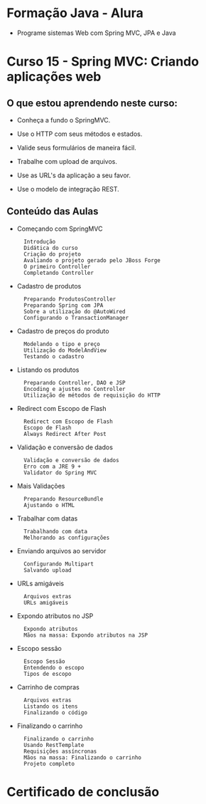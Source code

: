 # Formação Java - Alura
+ Programe sistemas Web com Spring MVC, JPA e Java

# Curso 15 - Spring MVC: Criando aplicações web

## O que estou aprendendo neste curso:

+ Conheça a fundo o SpringMVC.

+ Use o HTTP com seus métodos e estados.

+ Valide seus formulários de maneira fácil.

+ Trabalhe com upload de arquivos.

+ Use as URL's da aplicação a seu favor.

+ Use o modelo de integração REST.

## Conteúdo das Aulas

+ Começando com SpringMVC
                
        Introdução
        Didática do curso
        Criação do projeto
        Avaliando o projeto gerado pelo JBoss Forge
        O primeiro Controller
        Completando Controller

+ Cadastro de produtos 
  
        Preparando ProdutosController
        Preparando Spring com JPA
        Sobre a utilização do @AutoWired
        Configurando o TransactionManager

+ Cadastro de preços do produto  
      
        Modelando o tipo e preço
        Utilização do ModelAndView
        Testando o cadastro
   
+ Listando os produtos 
        
        Preparando Controller, DAO e JSP
        Encoding e ajustes no Controller
        Utilização de métodos de requisição do HTTP
        
+ Redirect com Escopo de Flash  

        Redirect com Escopo de Flash
        Escopo de Flash
        Always Redirect After Post

+ Validação e conversão de dados

        Validação e conversão de dados
        Erro com a JRE 9 +
        Validator do Spring MVC

+ Mais Validações  

        Preparando ResourceBundle
        Ajustando o HTML

+ Trabalhar com datas 

        Trabalhando com data
        Melhorando as configurações

+ Enviando arquivos ao servidor

        Configurando Multipart
        Salvando upload

+ URLs amigáveis

        Arquivos extras
        URLs amigáveis

+ Expondo atributos no JSP

        Expondo atributos
        Mãos na massa: Expondo atributos na JSP

+ Escopo sessão 

        Escopo Sessão
        Entendendo o escopo
        Tipos de escopo

+ Carrinho de compras

        Arquivos extras
        Listando os itens
        Finalizando o código

+ Finalizando o carrinho

        Finalizando o carrinho
        Usando RestTemplate
        Requisições assíncronas
        Mãos na massa: Finalizando o carrinho
        Projeto completo

# Certificado de conclusão

<!--- ![certificado](certificate-alura.png) -->